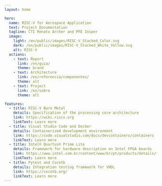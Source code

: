 ```yaml
---
layout: home

hero:
  name: RISC-V for Aerospace Application
  text: Project Documentation
  tagline: CTI Renato Archer and PFE Insper
  image:
    light: /en/public/images/RISC-V_Stacked_Color.svg
    dark: /en/public/images/RISC-V_Stacked_White_Yellow.svg
    alt: RISC-V
  actions:
    - text: Report
      link: /en/guia/
      theme: brand
    - text: Architecture
      link: /en/referencia/componentes/
      theme: alt
    - text: Project
      link: /en/sobre
      theme: alt

features:
  - title: RISC-V Bare Metal
    details: Specification of the processing core architecture
    link: https://wiki.riscv.org
    linkText: Learn more
  - title: Visual Studio Code and Docker
    details: Containerized development environment
    link: https://code.visualstudio.com/docs/devcontainers/containers
    linkText: Learn more
  - title: Intel® Quartus® Prime Lite
    details: Framework for hardware description on Intel FPGA boards
    link: https://www.intel.com.br/content/www/br/pt/products/details/fpga/development-tools/quartus-prime.html
    linkText: Learn more
  - title: Pytest and Cocotb
    details: Integration testing framework for VHDL
    link: https://cocotb.org/
    linkText: Learn more
---
```

